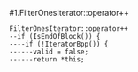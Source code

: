 #1.FilterOnesIterator::operator++

```
FilterOnesIterator::operator++
--if (IsEndOfBlock()) {
----if (!IteratorBpp()) {
------valid = false;
------return *this;
```